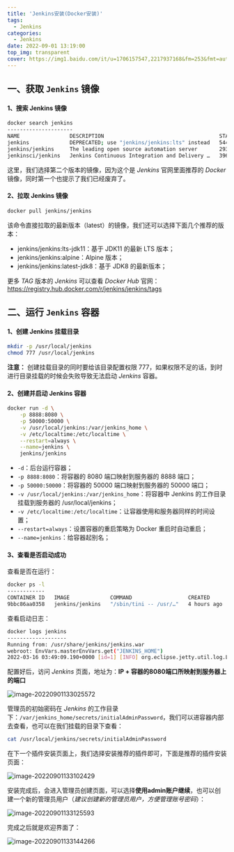 ```yaml
---
title: 'Jenkins安装(Docker安装)'
tags:
  - Jenkins
categories:
  - Jenkins
date: 2022-09-01 13:19:00
top_img: transparent
cover: https://img1.baidu.com/it/u=1706157547,2217937168&fm=253&fmt=auto&app=138&f=JPG?w=889&h=500
---
```


## 一、获取 `Jenkins` 镜像

#### **1、搜索 Jenkins 镜像**

```bash
docker search jenkins
---------------------
NAME                DESCRIPTION                                     STARS     OFFICIAL   AUTOMATED
jenkins             DEPRECATED; use "jenkins/jenkins:lts" instead   5441      [OK]
jenkins/jenkins     The leading open source automation server       2936
jenkinsci/jenkins   Jenkins Continuous Integration and Delivery …   396
```

这里，我们选择第二个版本的镜像，因为这个是 *Jenkins* 官网里面推荐的 *Docker* 镜像，同时第一个也提示了我们已经废弃了。

#### **2、拉取 Jenkins 镜像**

```bash
docker pull jenkins/jenkins
```

该命令直接拉取的最新版本（latest）的镜像，我们还可以选择下面几个推荐的版本：

* jenkins/jenkins:lts-jdk11：基于 JDK11 的最新 LTS 版本；
* jenkins/jenkins:alpine：Alpine 版本；
* jenkins/jenkins:latest-jdk8：基于 JDK8 的最新版本；

更多 *TAG* 版本的 *Jenkins* 可以查看 *Docker Hub* 官网：https://registry.hub.docker.com/r/jenkins/jenkins/tags

## 二、运行 `Jenkins` 容器

#### **1、创建 Jenkins 挂载目录**

```bash
mkdir -p /usr/local/jenkins
chmod 777 /usr/local/jenkins
```

**注意：** 创建挂载目录的同时要给该目录配置权限 777，如果权限不足的话，到时进行目录挂载的时候会失败导致无法启动 *Jenkins* 容器。

#### **2、创建并启动 Jenkins 容器**

```bash
docker run -d \
    -p 8888:8080 \
    -p 50000:50000 \
    -v /usr/local/jenkins:/var/jenkins_home \
    -v /etc/localtime:/etc/localtime \
    --restart=always \
    --name=jenkins \
    jenkins/jenkins
```

* `-d`：后台运行容器；
* `-p 8888:8080`：将容器的 8080 端口映射到服务器的 8888 端口；
* `-p 50000:50000`：将容器的 50000 端口映射到服务器的 50000 端口；
* `-v /usr/local/jenkins:/var/jenkins_home`：将容器中 Jenkins 的工作目录挂载到服务器的 /usr/local/jenkins；
* `-v /etc/localtime:/etc/localtime`：让容器使用和服务器同样的时间设置；
* `--restart=always`：设置容器的重启策略为 Docker 重启时自动重启；
* `--name=jenkins`：给容器起别名；

#### **3、查看是否启动成功**

查看是否在运行：

```bash
docker ps -l
------------
CONTAINER ID   IMAGE             COMMAND                  CREATED       STATUS       PORTS                                              NAMES
9bbc86aa0358   jenkins/jenkins   "/sbin/tini -- /usr/…"   4 hours ago   Up 4 hours   0.0.0.0:8888->8080/tcp, 0.0.0.0:50000->50000/tcp   jenkins
```

查看启动日志：

```bash
docker logs jenkins
-------------------
Running from: /usr/share/jenkins/jenkins.war
webroot: EnvVars.masterEnvVars.get("JENKINS_HOME")
2022-03-16 03:49:09.190+0000 [id=1] [INFO] org.eclipse.jetty.util.log.Log
```

配置好后，访问 *Jenkins* 页面，地址为：**IP + 容器的8080端口所映射到服务器上的端口**

![image-20220901133025572](https://picture-typora-bucket.oss-cn-shanghai.aliyuncs.com/typora/image-20220901133025572.png)

管理员的初始密码在 *Jenkins* 的工作目录下：`/var/jenkins_home/secrets/initialAdminPassword`，我们可以进容器内部去查看，也可以在我们挂载的目录下查看：

```bash
cat /usr/local/jenkins/secrets/initialAdminPassword
```

在下一个插件安装页面上，我们选择安装推荐的插件即可，下面是推荐的插件安装页面：

![image-20220901133102429](https://picture-typora-bucket.oss-cn-shanghai.aliyuncs.com/typora/image-20220901133102429.png)

安装完成后，会进入管理员创建页面，可以选择**使用admin账户继续**，也可以创建一个新的管理员用户（*建议创建新的管理员用户，方便管理账号密码*）：

![image-20220901133125593](https://picture-typora-bucket.oss-cn-shanghai.aliyuncs.com/typora/image-20220901133125593.png)

完成之后就是欢迎界面了：

![image-20220901133144266](https://picture-typora-bucket.oss-cn-shanghai.aliyuncs.com/typora/image-20220901133144266.png)